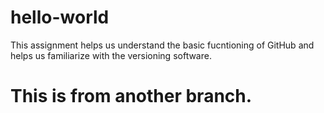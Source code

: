 # hello-world
This assignment helps us understand the basic fucntioning of GitHub and helps us familiarize with the versioning software.
# This is from another branch.
